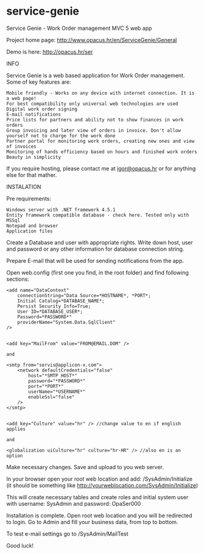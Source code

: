 # service-genie
Service Genie - Work Order management MVC 5 web app

Project home page: http://www.opacus.hr/en/ServiceGenie/General

Demo is here: http://opacus.hr/ser


INFO

Service Genie is a web based application for Work Order management. Some of key features are:


    Mobile friendly - Works on any device with internet connection. It is a web page!
    For best compatibility only universal web technologies are used
    Digital work order signing
    E-mail notifications
    Price lists for partners and ability not to show finances in work orders
    Group invoicing and later view of orders in invoice. Don't allow yourself not to charge for the work done
    Partner portal for monitoring work orders, creating new ones and view of invoices
    Monitoring of hands efficiency based on hours and finished work orders
    Beauty in simplicity

If you require hosting, please contact me at igor@opacus.hr or for anything else for that mather.


INSTALATION

Pre requirements:

    Windows server with .NET framework 4.5.1
    Entity framework compatible database - check here. Tested only with MSSql
    Notepad and browser
    Application files

Create a Database and user with appropriate rights. Write down host, user and password or any other information for database connection string.

Prepare E-mail that will be used for sending notifications from the app.

Open web.config (first one you find, in the root folder) and find following sections:


	<add name="DataContext"
		connectionString="Data Source=*HOSTNAME*, *PORT*;
		Initial Catalog=*DATABASE_NAME*;
		Persist Security Info=True;
		User ID=*DATABASE_USER*;
		Password=*PASSWORD*" 
		providerName="System.Data.SqlClient"
	/>


	<add key="MailFrom" value="FROM@EMAIL.DOM" />

	and
	
	<smtp from="servis@applicon-x.com">
		<network defaultCredentials="false" 
			host="*SMTP HOST*" 
			password="*PASSWORD*" 
			port="*PORT*" 
			userName="*USERNAME*" 
			enableSsl="false"
		/>
	</smtp>


	<add key="Culture" value="hr" /> //change value to en if english applies
	
	and

	<globalization uiCulture="hr" culture="hr-HR" /> //also en is an option

Make necessary changes. Save and upload to you web server.

In your browser open your root web location and add: /SysAdmin/Initialize (it should be something like http://yourweblocation.com/SysAdmin/Initialize)

This will create necessary tables and create roles and initial system user with username: SysAdmin and password: OpaSer000

Installation is complete. Open root web location and you will be redirected to login. Go to Admin and fill your business data, from top to bottom.

To test e-mail settings go to /SysAdmin/MailTest

Good luck! 
